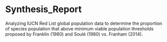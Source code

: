 # Synthesis_Report
Analyzing IUCN Red List global population data to determine the proportion of species population that above minimum viable population thresholds proposed by Franklin (1980) and Soulé (1980) vs. Franham (2014).
